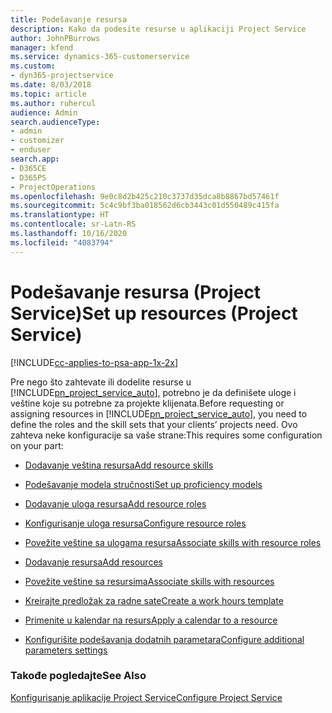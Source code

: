 ```yaml
---
title: Podešavanje resursa
description: Kako da podesite resurse u aplikaciji Project Service
author: JohnPBurrows
manager: kfend
ms.service: dynamics-365-customerservice
ms.custom:
- dyn365-projectservice
ms.date: 8/03/2018
ms.topic: article
ms.author: ruhercul
audience: Admin
search.audienceType:
- admin
- customizer
- enduser
search.app:
- D365CE
- D365PS
- ProjectOperations
ms.openlocfilehash: 9e0c8d2b425c210c3737d35dca8b8867bd57461f
ms.sourcegitcommit: 5c4c9bf3ba018562d6cb3443c01d550489c415fa
ms.translationtype: HT
ms.contentlocale: sr-Latn-RS
ms.lasthandoff: 10/16/2020
ms.locfileid: "4083794"
---
```

# <a name="set-up-resources-project-service"></a><span data-ttu-id="ed22b-103">Podešavanje resursa (Project Service)</span><span class="sxs-lookup"><span data-stu-id="ed22b-103">Set up resources (Project Service)</span></span>

[!INCLUDE[cc-applies-to-psa-app-1x-2x](../includes/cc-applies-to-psa-app-1x-2x.md)]

<span data-ttu-id="ed22b-104">Pre nego što zahtevate ili dodelite resurse u [!INCLUDE[pn_project_service_auto](../includes/pn-project-service-auto.md)], potrebno je da definišete uloge i veštine koje su potrebne za projekte klijenata.</span><span class="sxs-lookup"><span data-stu-id="ed22b-104">Before requesting or assigning resources in [!INCLUDE[pn_project_service_auto](../includes/pn-project-service-auto.md)], you need to define the roles and the skill sets that your clients’ projects need.</span></span> <span data-ttu-id="ed22b-105">Ovo zahteva neke konfiguracije sa vaše strane:</span><span class="sxs-lookup"><span data-stu-id="ed22b-105">This requires some configuration on your part:</span></span>  
  
-   [<span data-ttu-id="ed22b-106">Dodavanje veština resursa</span><span class="sxs-lookup"><span data-stu-id="ed22b-106">Add resource skills</span></span>](../psa/add-resource-skills.md)  
  
-   [<span data-ttu-id="ed22b-107">Podešavanje modela stručnosti</span><span class="sxs-lookup"><span data-stu-id="ed22b-107">Set up proficiency models</span></span>](../psa/set-up-proficiency-models.md)  
  
-   [<span data-ttu-id="ed22b-108">Dodavanje uloga resursa</span><span class="sxs-lookup"><span data-stu-id="ed22b-108">Add resource roles</span></span>](../psa/add-resource-roles.md)  
  
-   [<span data-ttu-id="ed22b-109">Konfigurisanje uloga resursa</span><span class="sxs-lookup"><span data-stu-id="ed22b-109">Configure resource roles</span></span>](../psa/configure-resource-roles.md)  
  
-   [<span data-ttu-id="ed22b-110">Povežite veštine sa ulogama resursa</span><span class="sxs-lookup"><span data-stu-id="ed22b-110">Associate skills with resource roles</span></span>](../psa/associate-skills-with-resource-roles.md)  
  
-   [<span data-ttu-id="ed22b-111">Dodavanje resursa</span><span class="sxs-lookup"><span data-stu-id="ed22b-111">Add resources</span></span>](../psa/add-resources.md)  
  
-   [<span data-ttu-id="ed22b-112">Povežite veštine sa resursima</span><span class="sxs-lookup"><span data-stu-id="ed22b-112">Associate skills with resources</span></span>](../psa/associate-skills-with-resources.md)  
  
-   [<span data-ttu-id="ed22b-113">Kreirajte predložak za radne sate</span><span class="sxs-lookup"><span data-stu-id="ed22b-113">Create a work hours template</span></span>](../psa/create-work-hours-template.md)  
  
-   [<span data-ttu-id="ed22b-114">Primenite u kalendar na resurs</span><span class="sxs-lookup"><span data-stu-id="ed22b-114">Apply a calendar to a resource</span></span>](../psa/apply-calendar-resource.md)  
  
-   [<span data-ttu-id="ed22b-115">Konfigurišite podešavanja dodatnih parametara</span><span class="sxs-lookup"><span data-stu-id="ed22b-115">Configure additional parameters settings</span></span>](../psa/configure-additional-parameters-settings.md)  
  
### <a name="see-also"></a><span data-ttu-id="ed22b-116">Takođe pogledajte</span><span class="sxs-lookup"><span data-stu-id="ed22b-116">See Also</span></span>  
 [<span data-ttu-id="ed22b-117">Konfigurisanje aplikacije Project Service</span><span class="sxs-lookup"><span data-stu-id="ed22b-117">Configure Project Service</span></span>](../psa/configure.md)
